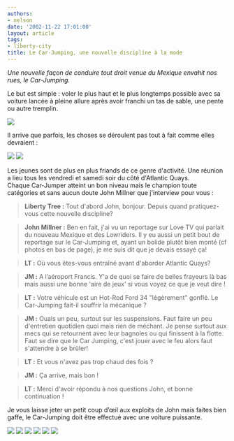 ```yaml
---
authors:
- nelson
date: '2002-11-22 17:01:00'
layout: article
tags:
- liberty-city
title: Le Car-Jumping, une nouvelle discipline à la mode
---
```



_Une nouvelle façon de conduire tout droit venue du Mexique envahit nos rues, le Car-Jumping._

Le but est simple : voler le plus haut et le plus longtemps possible avec sa voiture lancée à pleine allure après avoir franchi un tas de sable, une pente ou autre tremplin.

![](/content/images/2016/07/Jump.jpg)

Il arrive que parfois, les choses se déroulent pas tout à fait comme elles devraient :

![](/content/images/2016/07/jump2.jpg)
![](/content/images/2016/07/jump3.jpg)

Les jeunes sont de plus en plus friands de ce genre d'activité. Une réunion a lieu tous les vendredi et samedi soir du côté d'Atlantic Quays.  
Chaque Car-Jumper atteint un bon niveau mais le champion toute catégories et sans aucun doute John Millner que j'interview pour vous :

> **Liberty Tree :** Tout d'abord John, bonjour. Depuis quand pratiquez-vous cette nouvelle discipline?

> **John Millner :** Ben en fait, j'ai vu un reportage sur Love TV qui parlait du nouveau Mexique et des Lowriders. Il y eu aussi un petit bout de reportage sur le Car-Jumping et, ayant un bolide plutôt bien monté (cf photos en bas de page), je me suis dit que je devais essayé ça!

> **LT :** Où vous êtes-vous entraîné avant d'aborder Atlantic Quays?

> **JM :** A l’aéroport Francis. Y'a de quoi se faire de belles frayeurs là bas mais aussi une bonne 'aire de jeux' si vous voyez ce que je veut dire !

> **LT :** Votre véhicule est un Hot-Rod Ford 34 "légèrement" gonflé. Le Car-Jumping fait-il souffrir la mécanique ?

> **JM :** Ouais un peu, surtout sur les suspensions. Faut faire un peu d'entretien quotidien quoi mais rien de méchant. Je pense surtout aux mecs qui se retournent avec leur bagnoles ou qui finissent à la flotte. Faut se dire que le Car Jumping, c'est jouer avec le feu alors faut s'attendre à se brûler!

> **LT :** Et vous n'avez pas trop chaud des fois ?

> **JM :** Ça arrive, mais bon !

> **LT :** Merci d'avoir répondu à nos questions John, et bonne continuation !

Je vous laisse jeter un petit coup d’œil aux exploits de John mais faites bien gaffe, le Car-Jumping doit être effectué avec une voiture puissante.

![](/content/images/2016/07/jump4.jpg)
![](/content/images/2016/07/jump5.jpg)
![](/content/images/2016/07/jump6.jpg)
![](/content/images/2016/07/jump7.jpg)
![](/content/images/2016/07/jump8.jpg)
![](/content/images/2016/07/jump9.jpg)